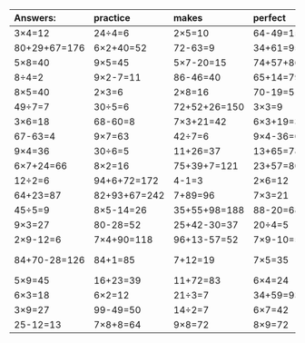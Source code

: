 | Answers: | practice | makes | perfect | ! |
| :--- | :--- | :--- | :--- | :--- |
| 3×4=12 | 24÷4=6 | 2×5=10 | 64-49=15 | 7×6=42 | 
| 80+29+67=176 | 6×2+40=52 | 72-63=9 | 34+61=95 | 6×9=54 | 
| 5×8=40 | 9×5=45 | 5×7-20=15 | 74+57+86=217 | 7×2=14 | 
| 8÷4=2 | 9×2-7=11 | 86-46=40 | 65+14=79 | 13+9=22 | 
| 8×5=40 | 2×3=6 | 2×8=16 | 70-19=51 | 12÷6=2 | 
| 49÷7=7 | 30÷5=6 | 72+52+26=150 | 3×3=9 | 2×2=4 | 
| 3×6=18 | 68-60=8 | 7×3+21=42 | 6×3+19=37 | 2+84=86 | 
| 67-63=4 | 9×7=63 | 42÷7=6 | 9×4-36=0 | 81-25=56 | 
| 9×4=36 | 30÷6=5 | 11+26=37 | 13+65=78 | 97-86=11 | 
| 6×7+24=66 | 8×2=16 | 75+39+7=121 | 23+57=80 | 74-58=16 | 
| 12÷2=6 | 94+6+72=172 | 4-1=3 | 2×6=12 | 6×3-15=3 | 
| 64+23=87 | 82+93+67=242 | 7+89=96 | 7×3=21 | 4×6=24 | 
| 45÷5=9 | 8×5-14=26 | 35+55+98=188 | 88-20=68 | 3×6-8=10 | 
| 9×3=27 | 80-28=52 | 25+42-30=37 | 20÷4=5 | 15+76=91 | 
| 2×9-12=6 | 7×4+90=118 | 96+13-57=52 | 7×9-10=53 | 77-23=54 | 
| 84+70-28=126 | 84+1=85 | 7+12=19 | 7×5=35 | 32+56-16=72 | 
| 5×9=45 | 16+23=39 | 11+72=83 | 6×4=24 | 9×6=54 | 
| 6×3=18 | 6×2=12 | 21÷3=7 | 34+59=93 | 34-10=24 | 
| 3×9=27 | 99-49=50 | 14÷2=7 | 6×7=42 | 5×7+14=49 | 
| 25-12=13 | 7×8+8=64 | 9×8=72 | 8×9=72 | 95-95=0 | 
